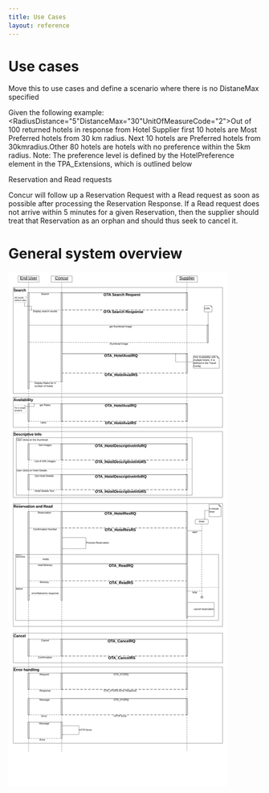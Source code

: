 ```yaml
---
title: Use Cases
layout: reference
---
```




# Use cases


Move this to use cases and define a scenario where there is no DistaneMax specified

Given the following example: <RadiusDistance="5"DistanceMax="30"UnitOfMeasureCode="2">Out of 100 returned hotels in response from Hotel Supplier first 10 hotels are Most Preferred hotels from 30 km radius. Next 10 hotels are Preferred hotels from 30kmradius.Other 80 hotels are hotels with no preference within the 5km radius. Note: The preference level is defined by the HotelPreference element in the TPA_Extensions, which is outlined below


Reservation and Read requests

Concur will follow up a Reservation Request with a Read request as soon as possible after processing the Reservation Response. If a Read request does not arrive within 5 minutes for a given Reservation, then the supplier should treat that Reservation as an orphan and should thus seek to cancel it.





# General system overview 

![./media/image1.png](./images/diagrams/hs2-sequence-diagram.png)